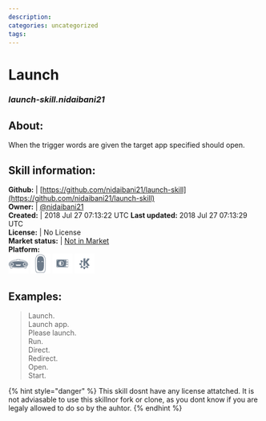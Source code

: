 ```yaml
--- 
description: 
categories: uncategorized   
tags:   
---
```


# Launch  
### _launch-skill.nidaibani21_  
## About:  
When the trigger words are given the target app specified should open.

## Skill information:  
**Github:** | [https://github.com/nidaibani21/launch-skill](https://github.com/nidaibani21/launch-skill)  
**Owner:** | [@nidaibani21](https://github.com/nidaibani21)  
**Created:** | 2018 Jul 27 07:13:22 UTC  **Last updated:** 2018 Jul 27 07:13:29 UTC  
**License:** | No License  
**Market status:** | [Not in Market](https://market.mycroft.ai/skill/)  
**Platform:**  
 ![](../.gitbook/assets/mark-1-icon.png)  ![](../.gitbook/assets/mark-2-icon.png)  ![](../.gitbook/assets/picroft-icon.png)  ![](../.gitbook/assets/kde.png)   
## Examples:  
> Launch.  
> Launch app.  
> Please launch.  
> Run.  
> Direct.  
> Redirect.  
> Open.  
> Start.  
  
{% hint style="danger" %}
This skill dosnt have any license attatched. It is not adviasable to use this skillnor fork or clone, as you dont know if you are legaly allowed to do so by the auhtor.
{% endhint %}
